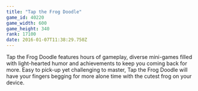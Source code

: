 ```yaml
---
title: "Tap the Frog Doodle"
game_id: 40220
game_width: 600
game_height: 340
rank: 17100
date: 2016-01-07T11:38:29.750Z
---
```

Tap the Frog Doodle features hours of gameplay, diverse mini-games filled with light-hearted humor and achievements to keep you coming back for more. Easy to pick-up yet challenging to master, Tap the Frog Doodle will have your fingers begging for more alone time with the cutest frog on your device.